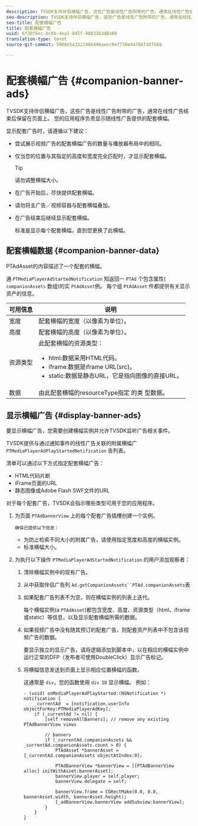 ```yaml
---
description: TVSDK支持伴侣横幅广告，这些广告是线性广告附带的广告，通常在线性广告结束后保留在页面上。 您的应用程序负责显示随线性广告提供的配套横幅。
seo-description: TVSDK支持伴侣横幅广告，这些广告是线性广告附带的广告，通常在线性广告结束后保留在页面上。 您的应用程序负责显示随线性广告提供的配套横幅。
seo-title: 配套横幅广告
title: 配套横幅广告
uuid: 6f38f6ec-bc8b-4ea1-845f-90031b3d8a00
translation-type: tm+mt
source-git-commit: 5908e5a3521966496aeec0ef730e4a704fddfb68

---
```



# 配套横幅广告 {#companion-banner-ads}

TVSDK支持伴侣横幅广告，这些广告是线性广告附带的广告，通常在线性广告结束后保留在页面上。 您的应用程序负责显示随线性广告提供的配套横幅。

显示配套广告时，请遵循以下建议：

* 尝试展示视频广告的配套横幅广告的数量与播放器布局中的相同。
* 仅当您的位置与其指定的高度和宽度完全匹配时，才显示配套横幅。

   >[!TIP]
   >
   >请勿调整横幅大小。

* 在广告开始后，尽快提供配套横幅。
* 请勿将主广告／视频容器与配套横幅叠加。
* 在广告结束后继续显示配套横幅。

   标准是显示每个配套横幅，直到您更换了此横幅。

## 配套横幅数据 {#companion-banner-data}

PTAdAsset的内容描述了一个配套的横幅。

<!--<a id="section_D730B4FD6FD749E9860B6A07FC110552"></a>-->

通 `PTMediaPlayerAdStartedNotification` 知返回一 `PTAd` 个包含属性( `companionAssets` 数组)的实 `PtAdAsset`例。
每个组 `PtAdAsset` 件都提供有关显示资产的信息。

<table id="table_760C885E2DCA4BE983CC57FDA7BD5B14"> 
 <thead> 
  <tr> 
   <th colname="col1" class="entry"> 可用信息 </th> 
   <th colname="col2" class="entry"> 说明 </th> 
  </tr> 
 </thead>
 <tbody> 
  <tr> 
   <td colname="col1"> 宽度 </td> 
   <td colname="col2"> 配套横幅的宽度（以像素为单位）。 </td> 
  </tr> 
  <tr> 
   <td colname="col1"> 高度 </td> 
   <td colname="col2"> 配套横幅的高度（以像素为单位）。 </td> 
  </tr> 
  <tr> 
   <td colname="col1"> 资源类型 </td> 
   <td colname="col2">此配套横幅的资源类型： 
    <ul id="ul_A067787FE49E4B6095BE0AC1D447DBB3"> 
     <li id="li_02B7224C67004095B3F6E50FD21E507E">html:数据采用HTML代码。 </li> 
     <li id="li_5F37E14472424F808C6094F42009E676">iframe:数据是iframe URL(src)。 </li> 
     <li id="li_76B945007CE842158B5125422765E0B2">static:数据是静态URL，它是指向图像的直接URL。 </li> 
    </ul> </td> 
  </tr> 
  <tr> 
   <td colname="col1"> 数据 </td> 
   <td colname="col2"> 由此配套横幅的resourceType指定 <span class="codeph"> 的类</span> 型数据。 </td> 
  </tr> 
 </tbody> 
</table>

## 显示横幅广告 {#display-banner-ads}

要显示横幅广告，您需要创建横幅实例并允许TVSDK监听广告相关事件。

TVSDK提供与通过通知事件的线性广告关联的附属横幅广 `PTMediaPlayerAdPlayStartedNotification` 告列表。

清单可以通过以下方式指定配套横幅广告：

* HTML代码片断
* iFrame页面的URL
* 静态图像或Adobe Flash SWF文件的URL

对于每个配套广告，TVSDK会指示哪些类型可用于您的应用程序。

1. 为页面 `PTAdBannerView` 上的每个配套广告插槽创建一个实例。

       确保已提供以下信息：
   
   * 为防止检索不同大小的附属广告，请使用指定宽度和高度的横幅实例。
   * 标准横幅大小。

1. 为执行以下操作 `PTMediaPlayerAdStartedNotification` 的用户添加观察者：
   1. 清除横幅实例中的现有广告。
   1. 从中获取伴侣广告列 `Ad.getCompanionAssets``PTAd.companionAssets`表
   1. 如果配套广告列表不为空，则在横幅实例的列表上迭代。

      每个横幅实例(a `PTAdAsset`)都包含宽度、高度、资源类型（html、iframe或static）等信息，以及显示配套横幅所需的数据。
   1. 如果视频广告中没有随其预订的配套广告，则配套资产列表中不包含该视频广告的数据。

      要显示独立的显示广告，请将逻辑添加到脚本中，以在相应的横幅实例中运行正常的DFP（发布者可使用DoubleClick）显示广告标记。
   1. 将横幅信息发送到页面上显示相应位置横幅的函数。

      这通常是 `div`，您的函数使用 `div ID` 显示横幅。 例如：

      ```
      - (void) onMediaPlayerAdPlayStarted:(NSNotification *) notification { 
          _currentAd  = [notification.userInfo  objectForKey:PTMediaPlayerAdKey];  
          if (_currentAd != nil) { 
              [self removeAllBanners]; // remove any existing PTAdBannerView views 
      
              // banners 
              if (_currentAd.companionAssets && _currentAd.companionAssets.count > 0) { 
                  PTAdAsset *bannerAsset = [_currentAd.companionAssets objectAtIndex:0]; 
      
                  PTAdBannerView *bannerView = [[PTAdBannerView alloc] initWithAsset:bannerAsset];  
                  bannerView.player = self.player; 
                  bannerView.delegate = self; 
      
                  bannerView.frame = CGRectMake(0.0, 0.0, bannerAsset.width, bannerAsset.height);  
                  [_adBannerView.bannerView addSubview:bannerView]; 
              } 
          } 
      }
      ```
